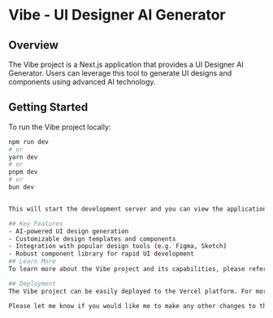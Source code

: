 # Vibe - UI Designer AI Generator

## Overview

The Vibe project is a Next.js application that provides a UI Designer AI Generator. Users can leverage this tool to generate UI designs and components using advanced AI technology.

## Getting Started

To run the Vibe project locally:

```bash
npm run dev
# or
yarn dev
# or 
pnpm dev
# or
bun dev


This will start the development server and you can view the application at http://localhost:3000 .

## Key Features
- AI-powered UI design generation
- Customizable design templates and components
- Integration with popular design tools (e.g. Figma, Sketch)
- Robust component library for rapid UI development
## Learn More
To learn more about the Vibe project and its capabilities, please refer to the documentation .

## Deployment
The Vibe project can be easily deployed to the Vercel platform. For more information, see the Next.js deployment documentation .

Please let me know if you would like me to make any other changes to the README file.
